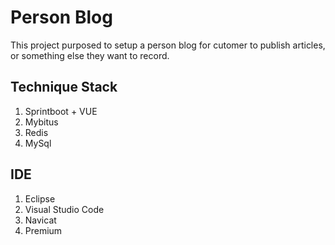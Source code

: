 # Person Blog 
This project purposed to setup a person blog for cutomer to publish articles, or something else they want to record.


## Technique Stack
  1. Sprintboot + VUE  
  2. Mybitus   
  3. Redis  
  4. MySql  

## IDE
  1. Eclipse  
  2. Visual Studio Code  
  3. Navicat  
  4. Premium  
